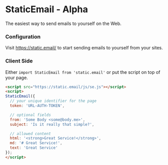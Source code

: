 # StaticEmail - Alpha

The easiest way to send emails to yourself on the Web.


### Configuration

Visit https://static.email/ to start sending emails to yourself from your sites.


### Client Side

Either `import StaticEmail from 'static.email'` or put the script on top of your page.

```html
<script src="https://static.email/js/se.js"></script>
<script>
StaticEmail({
  // your unique identifier for the page
  token: 'URL-AUTH-TOKEN',

  // optional fields
  from: 'Some Body <some@body.me>',
  subject: 'Is it really that simple?',

  // allowed content
  html: '<strong>Great Service!</strong>',
  md: '# Great Service!',
  text: 'Great Service'
});
</script>
```

